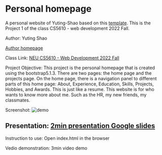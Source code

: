 # Personal homepage
A personal website of Yuting-Shao based on this [template](https://startbootstrap.com/theme/resume). This is the Project 1 of the class CS5610 - web development 2022 Fall.

Author: Yuting Shao

[Author homepage](https://Yuting-Shao.github.io)

Class Link: [NEU CS5610 - Web Development 2022 Fall](https://johnguerra.co/classes/webDevelopment_fall_2022/)

Project Objective: This project is the personal homepage that is created using the bootstrap5.1.3. There are two pages: the home page and the projects page. 
On the home page, there is a navigation panel to different parts of this home page: About, Experience, Education, Skills, Projects, Hobbies, and Awards. This is just like a resume.
This website is for who wants to know more about me. Such as the HR, my new friends, my classmates.

Screenshot:
![demo](gif/screenshot.gif)

## Presentation: [2min presentation Google slides](https://docs.google.com/presentation/d/e/2PACX-1vQWI7onOb7Fjhm5yjWEheAAnja2KCDjf9PwKfnLMpOiJULX0ExAamYZN3hQLddnztMPy1u2Wey3iTro/pub?start=false&loop=false&delayms=15000)

Instruction to use: Open index.html in the browser

Vedio demonstration: 3min video demo